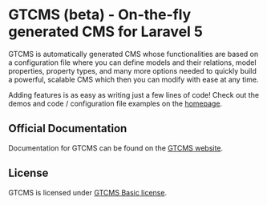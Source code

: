 # GTCMS (beta) - On-the-fly generated CMS for Laravel 5

GTCMS is automatically generated CMS whose functionalities are based on a configuration file where you can define models and their relations, model properties, property types, 
and many more options needed to quickly build a powerful, scalable CMS which then you can modify with ease at any time.

Adding features is as easy as writing just a few lines of code! Check out the demos and code / configuration file examples on the [homepage](http://gtcms.createcsolutions.co).

## Official Documentation

Documentation for GTCMS can be found on the [GTCMS website](http://gtcms.createcsolutions.co/docs).

## License

GTCMS is licensed under [GTCMS Basic license](http://gtcms.createcsolutions.co/licenses/gtcms-basic-license).
